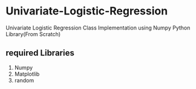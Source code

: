 # Univariate-Logistic-Regression
Univariate Logistic Regression Class Implementation using Numpy Python Library(From Scratch)

## required Libraries
  1. Numpy 
  2. Matplotlib
  3. random
